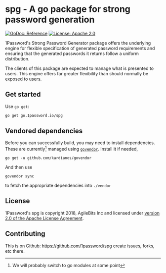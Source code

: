 # spg - A go package for strong password generation

[![GoDoc: Reference](https://godoc.org/go.1password.io/spg?status.svg)](https://godoc.org/go.1password.io/spg) [![License: Apache 2.0](https://img.shields.io/badge/license-Apache%202.0-blue.svg)](LICENSE)

1Password's Strong Password Generator package offers the underlying engine for flexible specification of generated password requirements and ensuring that the generated passwords it returns follow a uniform distribution.

The clients of this package are expected to manage what is presented to users. This engine offers far greater flexibility than should normally be exposed to users.

## Get started

Use `go get`:

```bash
go get go.1password.io/spg
```



## Vendored dependencies

Before you can successfully build, you may need to install dependencies. These are currently[^1] managed using [`govendor`](https://github.com/kardianos/govendor). Install it if needed,

```
go get -u github.com/kardianos/govendor
```

And then use 

```
govendor sync
```
to fetch the appropriate dependencies into `./vendor`

[^1]: We will probably switch to go modules at some point

## License

1Password's spg is copyright 2018, AgileBits Inc and licensed under [version 2.0 of the Apache License Agreement](./LICENSE).


## Contributing

This is on Github: https://github.com/1password/spg create issues, forks, etc there.